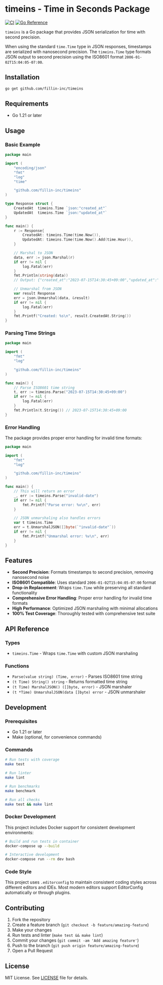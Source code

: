 # timeins - Time in Seconds Package

[![CI](https://github.com/fillin-inc/timeins/actions/workflows/ci.yml/badge.svg)](https://github.com/fillin-inc/timeins/actions/workflows/ci.yml)
[![Go Reference](https://pkg.go.dev/badge/github.com/fillin-inc/timeins.svg)](https://pkg.go.dev/github.com/fillin-inc/timeins)

`timeins` is a Go package that provides JSON serialization for time with second precision.

When using the standard `time.Time` type in JSON responses, timestamps are serialized with nanosecond precision. The `timeins.Time` type formats JSON output to second precision using the ISO8601 format `2006-01-02T15:04:05-07:00`.

## Installation

```bash
go get github.com/fillin-inc/timeins
```

## Requirements

- Go 1.21 or later

## Usage

### Basic Example

```go
package main

import (
	"encoding/json"
	"fmt"
	"log"
	"time"

	"github.com/fillin-inc/timeins"
)

type Response struct {
	CreatedAt  timeins.Time `json:"created_at"`
	UpdatedAt  timeins.Time `json:"updated_at"`
}

func main() {
	r := Response{
		CreatedAt: timeins.Time(time.Now()),
		UpdatedAt: timeins.Time(time.Now().Add(time.Hour)),
	}

	// Marshal to JSON
	data, err := json.Marshal(r)
	if err != nil {
		log.Fatal(err)
	}
	fmt.Println(string(data))
	// Output: {"created_at":"2023-07-15T14:30:45+09:00","updated_at":"2023-07-15T15:30:45+09:00"}

	// Unmarshal from JSON
	var result Response
	err = json.Unmarshal(data, &result)
	if err != nil {
		log.Fatal(err)
	}
	fmt.Printf("Created: %s\n", result.CreatedAt.String())
}
```

### Parsing Time Strings

```go
package main

import (
	"fmt"
	"log"

	"github.com/fillin-inc/timeins"
)

func main() {
	// Parse ISO8601 time string
	t, err := timeins.Parse("2023-07-15T14:30:45+09:00")
	if err != nil {
		log.Fatal(err)
	}
	fmt.Println(t.String()) // 2023-07-15T14:30:45+09:00
}
```

### Error Handling

The package provides proper error handling for invalid time formats:

```go
package main

import (
	"fmt"
	"log"

	"github.com/fillin-inc/timeins"
)

func main() {
	// This will return an error
	_, err := timeins.Parse("invalid-date")
	if err != nil {
		fmt.Printf("Parse error: %v\n", err)
	}

	// JSON unmarshaling also handles errors
	var t timeins.Time
	err = t.UnmarshalJSON([]byte(`"invalid-date"`))
	if err != nil {
		fmt.Printf("Unmarshal error: %v\n", err)
	}
}
```

## Features

- **Second Precision**: Formats timestamps to second precision, removing nanosecond noise
- **ISO8601 Compatible**: Uses standard `2006-01-02T15:04:05-07:00` format
- **Drop-in Replacement**: Wraps `time.Time` while preserving all standard functionality
- **Comprehensive Error Handling**: Proper error handling for invalid time formats
- **High Performance**: Optimized JSON marshaling with minimal allocations
- **100% Test Coverage**: Thoroughly tested with comprehensive test suite

## API Reference

### Types

- `timeins.Time` - Wraps `time.Time` with custom JSON marshaling

### Functions

- `Parse(value string) (Time, error)` - Parses ISO8601 time string
- `(t Time) String() string` - Returns formatted time string
- `(t Time) MarshalJSON() ([]byte, error)` - JSON marshaler
- `(t *Time) UnmarshalJSON(data []byte) error` - JSON unmarshaler
## Development

### Prerequisites

- Go 1.21 or later
- Make (optional, for convenience commands)

### Commands

```bash
# Run tests with coverage
make test

# Run linter
make lint

# Run benchmarks
make benchmark

# Run all checks
make test && make lint
```

### Docker Development

This project includes Docker support for consistent development environments:

```bash
# Build and run tests in container
docker-compose up --build

# Interactive development
docker-compose run --rm dev bash
```

### Code Style

This project uses `.editorconfig` to maintain consistent coding styles across different editors and IDEs. Most modern editors support EditorConfig automatically or through plugins.

## Contributing

1. Fork the repository
2. Create a feature branch (`git checkout -b feature/amazing-feature`)
3. Make your changes
4. Run tests and linter (`make test && make lint`)
5. Commit your changes (`git commit -am 'Add amazing feature'`)
6. Push to the branch (`git push origin feature/amazing-feature`)
7. Open a Pull Request

## License

MIT License. See [LICENSE](https://github.com/fillin-inc/timeins/blob/master/LICENSE) file for details.
